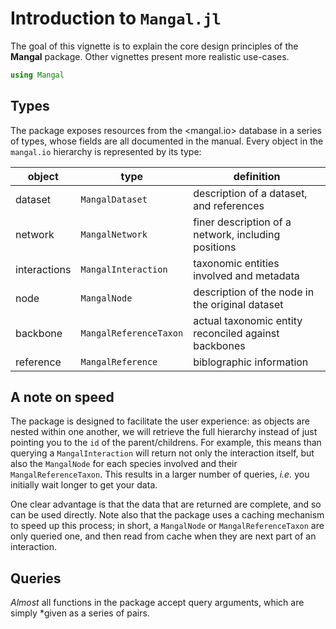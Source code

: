 # Introduction to `Mangal.jl`

The goal of this vignette is to explain the core design principles of the
**Mangal** package. Other vignettes present more realistic use-cases.

````julia
using Mangal
````





## Types

The package exposes resources from the <mangal.io> database in a series of
types, whose fields are all documented in the manual. Every object in the
`mangal.io` hierarchy is represented by its type:

| object       | type                   | definition                                           |
| ------------ | ---------------------- | ---------------------------------------------------- |
| dataset      | `MangalDataset`        | description of a dataset, and references             |
| network      | `MangalNetwork`        | finer description of a network, including positions  |
| interactions | `MangalInteraction`    | taxonomic entities involved and metadata             |
| node         | `MangalNode`           | description of the node in the original dataset      |
| backbone     | `MangalReferenceTaxon` | actual taxonomic entity reconciled against backbones |
| reference    | `MangalReference`      | biblographic information                             |

## A note on speed

The package is designed to facilitate the user experience: as objects are nested
within one another, we will retrieve the full hierarchy instead of just pointing
you to the `id` of the parent/childrens. For example, this means than querying a
`MangalInteraction` will return not only the interaction itself, but also the
`MangalNode` for each species involved and their `MangalReferenceTaxon`. This
results in a larger number of queries, *i.e.* you initially wait longer to get
your data.

One clear advantage is that the data that are returned are complete, and so can
be used directly. Note also that the package uses a caching mechanism to speed
up this process; in short, a `MangalNode` or `MangalReferenceTaxon` are only
queried one, and then read from cache when they are next part of an interaction.

## Queries

*Almost* all functions in the package accept query arguments, which are simply
*given as a series of pairs.
